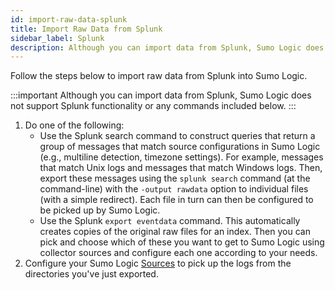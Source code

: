 ```yaml
---
id: import-raw-data-splunk
title: Import Raw Data from Splunk
sidebar_label: Splunk
description: Although you can import data from Splunk, Sumo Logic does not support Splunk functionality or commands.
---
```


Follow the steps below to import raw data from Splunk into Sumo Logic.

:::important
Although you can import data from Splunk, Sumo Logic does not support Splunk functionality or any commands included below.
:::

1. Do one of the following:
   * Use the Splunk search command to construct queries that return a group of messages that match source configurations in Sumo Logic (e.g., multiline detection, timezone settings). For example, messages that match Unix logs and messages that match Windows logs. Then, export these messages using the `splunk search` command (at the command-line) with the `-output rawdata` option to individual files (with a simple redirect). Each file in turn can then be configured to be picked up by Sumo Logic.
   * Use the Splunk `export eventdata` command. This automatically creates copies of the original raw files for an index. Then you can pick and choose which of these you want to get to Sumo Logic using collector sources and configure each one according to your needs. 
2. Configure your Sumo Logic [Sources](/docs/send-data/choose-collector-source) to pick up the logs from the directories you've just exported.
